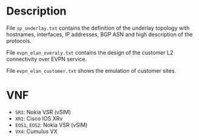 # Description
File `sp_underlay.txt` contains the definition of the underlay topology with hostnames, interfaces, IP addresses, BGP ASN and high description of the protocols.

File `evpn_elan_overaly.txt` contains the design of the customer L2 connectivity over EVPN service.

File `evpn_elan_customer.txt` shows the emulation of customer sites.

# VNF
- `SR1`: Nokia VSR (vSIM) 
- `XR1`: Cisco IOS XRv
- `EOS1`, `EOS2`: Nokia VSR (vSIM)
- `VX4`: Cumulus VX
